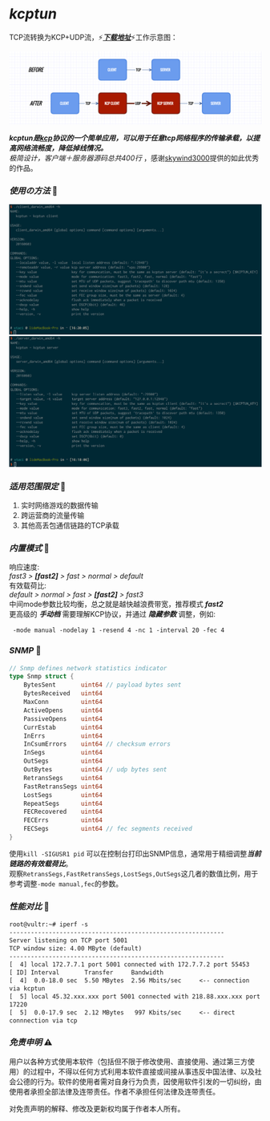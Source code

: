 # *kcptun*
TCP流转换为KCP+UDP流，:zap:***[下载地址](https://github.com/xtaci/kcptun/releases/latest)***:zap:工作示意图：  

![kcptun](kcptun.png)

***kcptun是[kcp](https://github.com/xtaci/kcp-go)协议的一个简单应用，可以用于任意tcp网络程序的传输承载，以提高网络流畅度，降低掉线情况。***   
_极简设计，客户端＋服务器源码总共400行_ ，感谢[skywind3000](https://github.com/skywind3000/kcp)提供的如此优秀的作品。

### *使用の方法* :lollipop:
![client](client.png)
![server](server.png)

### *适用范围限定* :lollipop:   
1. 实时网络游戏的数据传输        
2. 跨运营商的流量传输               
3. 其他高丢包通信链路的TCP承载      

### *内置模式* :lollipop: 
响应速度:     
*fast3 >* ***[fast2]*** *> fast > normal > default*        
有效载荷比:     
*default > normal > fast >* ***[fast2]*** *> fast3*       
中间mode参数比较均衡，总之就是越快越浪费带宽，推荐模式 ***fast2***         
更高级的 ***手动档*** 需要理解KCP协议，并通过 ***隐藏参数*** 调整，例如:
```
 -mode manual -nodelay 1 -resend 4 -nc 1 -interval 20 -fec 4
```

### *SNMP* :lollipop:
```go
// Snmp defines network statistics indicator
type Snmp struct {
    BytesSent       uint64 // payload bytes sent
    BytesReceived   uint64
    MaxConn         uint64
    ActiveOpens     uint64
    PassiveOpens    uint64
    CurrEstab       uint64
    InErrs          uint64
    InCsumErrors    uint64 // checksum errors
    InSegs          uint64
    OutSegs         uint64
    OutBytes        uint64 // udp bytes sent
    RetransSegs     uint64
    FastRetransSegs uint64
    LostSegs        uint64
    RepeatSegs      uint64
    FECRecovered    uint64
    FECErrs         uint64
    FECSegs         uint64 // fec segments received
}
```

使用```kill -SIGUSR1 pid``` 可以在控制台打印出SNMP信息，通常用于精细调整***当前链路的有效载荷比***。        
观察```RetransSegs,FastRetransSegs,LostSegs,OutSegs```这几者的数值比例，用于参考调整```-mode manual,fec```的参数。        

### *性能对比* :lollipop:
```
root@vultr:~# iperf -s
------------------------------------------------------------
Server listening on TCP port 5001
TCP window size: 4.00 MByte (default)
------------------------------------------------------------
[  4] local 172.7.7.1 port 5001 connected with 172.7.7.2 port 55453
[ ID] Interval       Transfer     Bandwidth
[  4]  0.0-18.0 sec  5.50 MBytes  2.56 Mbits/sec     <-- connection via kcptun
[  5] local 45.32.xxx.xxx port 5001 connected with 218.88.xxx.xxx port 17220
[  5]  0.0-17.9 sec  2.12 MBytes   997 Kbits/sec     <-- direct connnection via tcp
```

### *免责申明* :warning:
用户以各种方式使用本软件（包括但不限于修改使用、直接使用、通过第三方使用）的过程中，不得以任何方式利用本软件直接或间接从事违反中国法律、以及社会公德的行为。软件的使用者需对自身行为负责，因使用软件引发的一切纠纷，由使用者承担全部法律及连带责任。作者不承担任何法律及连带责任。       

对免责声明的解释、修改及更新权均属于作者本人所有。
